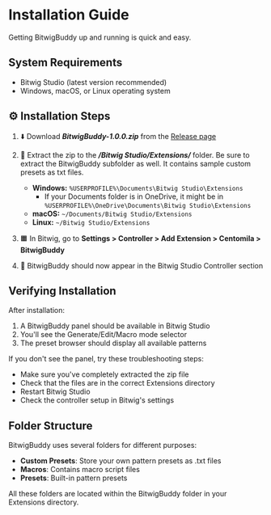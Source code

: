# Installation Guide

Getting BitwigBuddy up and running is quick and easy.

## System Requirements

- Bitwig Studio (latest version recommended)
- Windows, macOS, or Linux operating system

## ⚙️ Installation Steps

1. ⬇️ Download **_BitwigBuddy-1.0.0.zip_** from the [Release page](https://github.com/centomila/BeatBuddy-Bitwig-Extension-MIDI-Drum-Generator/releases)

2. 📂 Extract the zip to the **_/Bitwig Studio/Extensions/_** folder. Be sure to extract the BitwigBuddy subfolder as well. It contains sample custom presets as txt files.

   - **Windows:** `%USERPROFILE%\Documents\Bitwig Studio\Extensions`
     - If your Documents folder is in OneDrive, it might be in `%USERPROFILE%\OneDrive\Documents\Bitwig Studio\Extensions`
   - **macOS:** `~/Documents/Bitwig Studio/Extensions`
   - **Linux:** `~/Bitwig Studio/Extensions`

3. 🟧 In Bitwig, go to **Settings > Controller > Add Extension > Centomila > BitwigBuddy**

4. 🎉 BitwigBuddy should now appear in the Bitwig Studio Controller section

## Verifying Installation

After installation:

1. A BitwigBuddy panel should be available in Bitwig Studio
2. You'll see the Generate/Edit/Macro mode selector
3. The preset browser should display all available patterns

If you don't see the panel, try these troubleshooting steps:

- Make sure you've completely extracted the zip file
- Check that the files are in the correct Extensions directory
- Restart Bitwig Studio
- Check the controller setup in Bitwig's settings

## Folder Structure

BitwigBuddy uses several folders for different purposes:

- **Custom Presets**: Store your own pattern presets as .txt files
- **Macros**: Contains macro script files
- **Presets**: Built-in pattern presets

All these folders are located within the BitwigBuddy folder in your Extensions directory.
